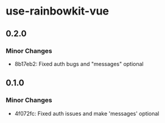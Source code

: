 # use-rainbowkit-vue

## 0.2.0

### Minor Changes

- 8b17eb2: Fixed auth bugs and "messages" optional

## 0.1.0

### Minor Changes

- 4f072fc: Fixed auth issues and make 'messages' optional
